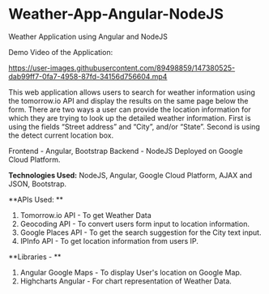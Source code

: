 # Weather-App-Angular-NodeJS
Weather Application using Angular and NodeJS

Demo Video of the Application:

https://user-images.githubusercontent.com/89498859/147380525-dab99ff7-0fa7-4958-87fd-34156d756604.mp4

This web application allows users to search for weather information using the tomorrow.io API and display the results on the same page below the form.
There are two ways a user can provide the location information for which they are trying to look up the detailed weather information. First is using the fields “Street address” and “City”, and/or “State”. Second is using the detect current location box.

Frontend - Angular, Bootstrap
Backend - NodeJS
Deployed on Google Cloud Platform.

**Technologies Used:** NodeJS, Angular, Google Cloud Platform, AJAX and JSON, Bootstrap.

**APIs Used:
**
1) Tomorrow.io API - To get Weather Data
2) Geocoding API - To convert users form input to location information.
3) Google Places API - To get the search suggestion for the City text input.
4) IPInfo API - To get location information from users IP.

**Libraries - **

1) Angular Google Maps - To display User's location on Google Map.
2) Highcharts Angular - For chart representation of Weather Data. 
